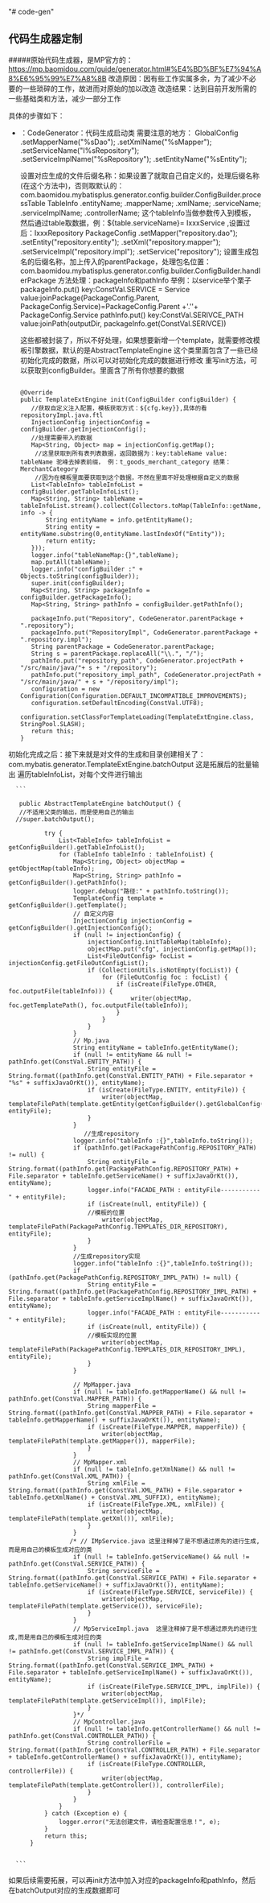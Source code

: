 "# code-gen" 
 ## 代码生成器定制
  #####原始代码生成器，是MP官方的：https://mp.baomidou.com/guide/generator.html#%E4%BD%BF%E7%94%A8%E6%95%99%E7%A8%8B
  改造原因：因有些工作实属多余，为了减少不必要的一些琐碎的工作，故进而对原始的加以改造
  改造结果：达到目前开发所需的一些基础类和方法，减少一部分工作
  
  具体的步骤如下：
  *   ：CodeGenerator：代码生成启动类
  需要注意的地方：
      GlobalConfig
              .setMapperName("%sDao");
              .setXmlName("%sMapper");
              .setServiceName("I%sRepository");
              .setServiceImplName("%sRepository");
              .setEntityName("%sEntity");
             
      设置对应生成的文件后缀名称：如果设置了就取自己自定义的，处理后缀名称(在这个方法中)，否则取默认的：com.baomidou.mybatisplus.generator.config.builder.ConfigBuilder.processTable
      TableInfo
            .entityName;
            .mapperName;
            .xmlName;
            .serviceName;
            .serviceImplName;
            .controllerName;
       这个tableInfo当做参数传入到模板，然后通过table取数据，例：${table.serviceName}= IxxxService ,设置过后：IxxxRepository
      PackageConfig
              .setMapper("repository.dao");
              .setEntity("repository.entity");
              .setXml("repository.mapper");
              .setServiceImpl("repository.impl");
              .setService("repository");
       设置生成包名的后缀名称，加上传入的parentPackage，处理包名位置：com.baomidou.mybatisplus.generator.config.builder.ConfigBuilder.handlerPackage
       方法处理：packageInfo和pathInfo  举例：以service举个栗子
       packageInfo.put()
          key:ConstVal.SERVICE = Service
          value:joinPackage(PackageConfig.Parent, PackageConfig.Service)=PackageConfig.Parent +'.''+ PackageConfig.Service
       pathInfo.put()
          key:ConstVal.SERIVCE_PATH
          value:joinPath(outputDir, packageInfo.get(ConstVal.SERIVCE))
          
       这些都被封装了，所以不好处理，如果想要新增一个template，就需要修改模板引擎数据，默认的是AbstractTemplateEngine
       这个类里面包含了一些已经初始化完成的数据，所以可以对初始化完成的数据进行修改
       重写init方法，可以获取到configBuilder。里面含了所有你想要的数据
       
       ```$xslt
  
      @Override
      public TemplateExtEngine init(ConfigBuilder configBuilder) {
          //获取自定义注入配置，模板获取方式：${cfg.key}},具体的看repositoryImpl.java.ftl
          InjectionConfig injectionConfig = configBuilder.getInjectionConfig();
          //处理需要带入的数据
          Map<String, Object> map = injectionConfig.getMap();
           //这里获取到所有表列表数据，返回数据为：key:tableName value: tableName 驼峰去掉表前缀， 例：t_goods_merchant_category 结果：MerchantCategory
           //因为在模板里面要获取到这个数据，不然在里面不好处理根据自定义的数据
          List<TableInfo> tableInfoList = configBuilder.getTableInfoList();
          Map<String, String> tableName = tableInfoList.stream().collect(Collectors.toMap(TableInfo::getName, info -> {
              String entityName = info.getEntityName();
              String entity = entityName.substring(0,entityName.lastIndexOf("Entity"));
              return entity;
          }));
          logger.info("tableNameMap:{}",tableName);
          map.putAll(tableName);
          logger.info("configBuilder :" + Objects.toString(configBuilder));
          super.init(configBuilder);
          Map<String, String> packageInfo = configBuilder.getPackageInfo();
          Map<String, String> pathInfo = configBuilder.getPathInfo();
  
          packageInfo.put("Repository", CodeGenerator.parentPackage + ".repository");
          packageInfo.put("RepositoryImpl", CodeGenerator.parentPackage + ".repository.impl");
          String parentPackage = CodeGenerator.parentPackage;
          String s = parentPackage.replaceAll("\\.", "/");
          pathInfo.put("repository_path", CodeGenerator.projectPath + "/src/main/java/"+ s + "/repository");
          pathInfo.put("repository_impl_path", CodeGenerator.projectPath + "/src/main/java/" + s + "/repository/impl");
          configuration = new Configuration(Configuration.DEFAULT_INCOMPATIBLE_IMPROVEMENTS);
          configuration.setDefaultEncoding(ConstVal.UTF8);
          configuration.setClassForTemplateLoading(TemplateExtEngine.class, StringPool.SLASH);
          return this;
      }
      ```
      
      
   
  初始化完成之后：接下来就是对文件的生成和目录创建相关了：com.mybatis.generator.TemplateExtEngine.batchOutput 这是拓展后的批量输出
  遍历tableInfoList，对每个文件进行输出
  
      ```
     
       public AbstractTemplateEngine batchOutput() {
       //不适用父类的输出，而是使用自己的输出
      //super.batchOutput();
      
              try {
                  List<TableInfo> tableInfoList = getConfigBuilder().getTableInfoList();
                  for (TableInfo tableInfo : tableInfoList) {
                      Map<String, Object> objectMap = getObjectMap(tableInfo);
                      Map<String, String> pathInfo = getConfigBuilder().getPathInfo();
                      logger.debug("路径:" + pathInfo.toString());
                      TemplateConfig template = getConfigBuilder().getTemplate();
                      // 自定义内容
                      InjectionConfig injectionConfig = getConfigBuilder().getInjectionConfig();
                      if (null != injectionConfig) {
                          injectionConfig.initTableMap(tableInfo);
                          objectMap.put("cfg", injectionConfig.getMap());
                          List<FileOutConfig> focList = injectionConfig.getFileOutConfigList();
                          if (CollectionUtils.isNotEmpty(focList)) {
                              for (FileOutConfig foc : focList) {
                                  if (isCreate(FileType.OTHER, foc.outputFile(tableInfo))) {
                                      writer(objectMap, foc.getTemplatePath(), foc.outputFile(tableInfo));
                                  }
                              }
                          }
                      }
                      // Mp.java
                      String entityName = tableInfo.getEntityName();
                      if (null != entityName && null != pathInfo.get(ConstVal.ENTITY_PATH)) {
                          String entityFile = String.format((pathInfo.get(ConstVal.ENTITY_PATH) + File.separator + "%s" + suffixJavaOrKt()), entityName);
                          if (isCreate(FileType.ENTITY, entityFile)) {
                              writer(objectMap, templateFilePath(template.getEntity(getConfigBuilder().getGlobalConfig().isKotlin())), entityFile);
                          }
                      }
                         //生成repository
                      logger.info("tableInfo :{}",tableInfo.toString());
                      if (pathInfo.get(PackagePathConfig.REPOSITORY_PATH) != null) {
                          String entityFile = String.format((pathInfo.get(PackagePathConfig.REPOSITORY_PATH) + File.separator + tableInfo.getServiceName() + suffixJavaOrKt()), entityName);
                          logger.info("FACADE_PATH : entityFile-----------" + entityFile);
                          if (isCreate(null, entityFile)) {
                          //模板的位置
                              writer(objectMap, templateFilePath(PackagePathConfig.TEMPLATES_DIR_REPOSITORY), entityFile);
                          }
                      }
                      //生成repository实现
                      logger.info("tableInfo :{}",tableInfo.toString());
                      if (pathInfo.get(PackagePathConfig.REPOSITORY_IMPL_PATH) != null) {
                          String entityFile = String.format((pathInfo.get(PackagePathConfig.REPOSITORY_IMPL_PATH) + File.separator + tableInfo.getServiceImplName() + suffixJavaOrKt()), entityName);
                          logger.info("FACADE_PATH : entityFile-----------" + entityFile);
                          if (isCreate(null, entityFile)) {
                          //模板实现的位置
                              writer(objectMap, templateFilePath(PackagePathConfig.TEMPLATES_DIR_REPOSITORY_IMPL), entityFile);
                          }
                      }
      
                      // MpMapper.java
                      if (null != tableInfo.getMapperName() && null != pathInfo.get(ConstVal.MAPPER_PATH)) {
                          String mapperFile = String.format((pathInfo.get(ConstVal.MAPPER_PATH) + File.separator + tableInfo.getMapperName() + suffixJavaOrKt()), entityName);
                          if (isCreate(FileType.MAPPER, mapperFile)) {
                              writer(objectMap, templateFilePath(template.getMapper()), mapperFile);
                          }
                      }
                      // MpMapper.xml
                      if (null != tableInfo.getXmlName() && null != pathInfo.get(ConstVal.XML_PATH)) {
                          String xmlFile = String.format((pathInfo.get(ConstVal.XML_PATH) + File.separator + tableInfo.getXmlName() + ConstVal.XML_SUFFIX), entityName);
                          if (isCreate(FileType.XML, xmlFile)) {
                              writer(objectMap, templateFilePath(template.getXml()), xmlFile);
                          }
                      }
                     /* // IMpService.java 这里注释掉了是不想通过原先的进行生成,而是用自己的模板生成对应的类
                      if (null != tableInfo.getServiceName() && null != pathInfo.get(ConstVal.SERVICE_PATH)) {
                          String serviceFile = String.format((pathInfo.get(ConstVal.SERVICE_PATH) + File.separator + tableInfo.getServiceName() + suffixJavaOrKt()), entityName);
                          if (isCreate(FileType.SERVICE, serviceFile)) {
                              writer(objectMap, templateFilePath(template.getService()), serviceFile);
                          }
                      }
                      // MpServiceImpl.java  这里注释掉了是不想通过原先的进行生成,而是用自己的模板生成对应的类
                      if (null != tableInfo.getServiceImplName() && null != pathInfo.get(ConstVal.SERVICE_IMPL_PATH)) {
                          String implFile = String.format((pathInfo.get(ConstVal.SERVICE_IMPL_PATH) + File.separator + tableInfo.getServiceImplName() + suffixJavaOrKt()), entityName);
                          if (isCreate(FileType.SERVICE_IMPL, implFile)) {
                              writer(objectMap, templateFilePath(template.getServiceImpl()), implFile);
                          }
                      }*/
                      // MpController.java
                      if (null != tableInfo.getControllerName() && null != pathInfo.get(ConstVal.CONTROLLER_PATH)) {
                          String controllerFile = String.format((pathInfo.get(ConstVal.CONTROLLER_PATH) + File.separator + tableInfo.getControllerName() + suffixJavaOrKt()), entityName);
                          if (isCreate(FileType.CONTROLLER, controllerFile)) {
                              writer(objectMap, templateFilePath(template.getController()), controllerFile);
                          }
                      }
                  }
              } catch (Exception e) {
                  logger.error("无法创建文件，请检查配置信息！", e);
              }
              return this;
          }
      
      
      ```
  如果后续需要拓展，可以再init方法中加入对应的packageInfo和pathInfo，然后在batchOutput对应的生成数据即可